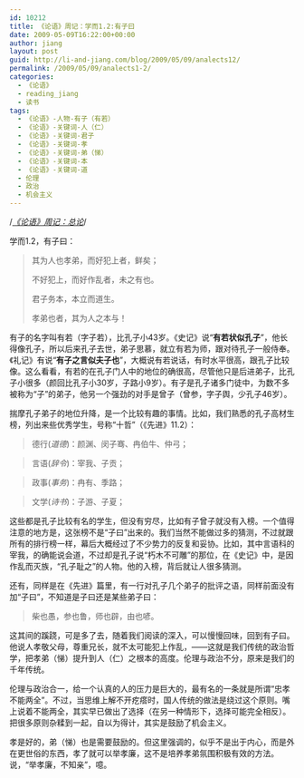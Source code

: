 ```yaml
---
id: 10212
title: 《论语》周记：学而1.2:有子曰
date: 2009-05-09T16:22:00+00:00
author: jiang
layout: post
guid: http://li-and-jiang.com/blog/2009/05/09/analects12/
permalink: /2009/05/09/analects1-2/
categories:
  - 《论语》
  - reading_jiang
  - 读书
tags:
  - 《论语》-人物-有子（有若）
  - 《论语》-关键词-人（仁）
  - 《论语》-关键词-君子
  - 《论语》-关键词-孝
  - 《论语》-关键词-弟（悌）
  - 《论语》-关键词-本
  - 《论语》-关键词-道
  - 伦理
  - 政治
  - 机会主义
---
```

/*[《论语》周记：总论](http://li-and-jiang.com/blog/2009/04/10/analects/)*/

学而1.2，有子曰：

> 其为人也孝弟，而好犯上者，鲜矣；
> 
> 不好犯上，而好作乱者，未之有也。
> 
> 君子务本，本立而道生。
> 
> 孝弟也者，其为人之本与！

有子的名字叫有若（字子若），比孔子小43岁。《史记》说“**有若状似孔子**”，他长得像孔子，所以后来孔子去世，弟子思慕，就立有若为师，跟对待孔子一般侍奉。《礼记》有说“**有子之言似夫子也**”，大概说有若说话，有时水平很高，跟孔子比较像。这么看看，有若的在孔子门人中的地位的确很高，尽管他只是后进弟子，比孔子小很多（颜回比孔子小30岁，子路小9岁）。有子是孔子诸多门徒中，为数不多被称为“子”的弟子，他另一个强劲的对手是曾子（曾参，字子舆，少孔子46岁）。

揣摩孔子弟子的地位升降，是一个比较有趣的事情。比如，我们熟悉的孔子高材生榜，列出来些优秀学生，号称“十哲”（《先进》11.2）：

> 德行(_道德_)：颜渊、闵子骞、冉伯牛、仲弓；
  
> 言语(_辞令_)：宰我、子贡；
  
> 政事(_事务_)：冉有、季路；
  
> 文学(_诗书_)：子游、子夏；

这些都是孔子比较有名的学生，但没有穷尽，比如有子曾子就没有入榜。一个值得注意的地方是，这张榜不是“子曰”出来的。我们当然不能做过多的猜测，不过就跟所有的排行榜一样，幕后大概经过了不少势力的反复和妥协。比如，其中言语科的宰我，的确能说会道，不过却是孔子说“朽木不可雕”的那位，在《史记》中，是因作乱而灭族，“孔子耻之”的人物。他的入榜，背后就让人很多猜测。

还有，同样是在《先进》篇里，有一行对孔子几个弟子的批评之语，同样前面没有加“子曰”，不知道是子曰还是某些弟子曰：

> 柴也愚，参也鲁，师也辟，由也喭。

这其间的蹊跷，可是多了去，随着我们阅读的深入，可以慢慢回味，回到有子曰。他说人孝敬父母，尊重兄长，就不太可能犯上作乱，——这就是我们传统的政治哲学，把孝弟（悌）提升到人（仁）之根本的高度。伦理与政治不分，原来是我们的千年传统。

伦理与政治合一，给一个认真的人的压力是巨大的，最有名的一条就是所谓“忠孝不能两全”。不过，当思维上解不开疙瘩时，国人传统的做法是绕过这个原则。嘴上说着不能两全，其实早已做出了选择（在另一种情形下，选择可能完全相反）。把很多原则杂糅到一起，自以为得计，其实是鼓励了机会主义。

孝是好的，弟（悌）也是需要鼓励的。但这里强调的，似乎不是出于内心，而是外在更世俗的东西，孝了就可以举孝廉，这不是培养孝弟氛围积极有效的方法。说，“举孝廉，不知亲”，噫。